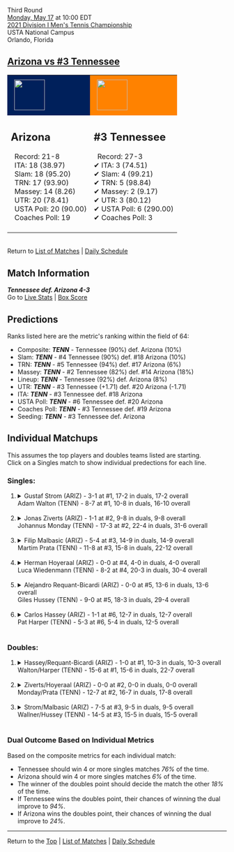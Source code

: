 Third Round[](#top)<a name="top"></a>  
[Monday, May 17](../../schedule/05-17.md) at 10:00 EDT  
[2021 Division I Men's Tennis Championship](../index.md)  
USTA National Campus  
Orlando, Florida  
## [Arizona vs #3 Tennessee](https://www.ncaa.com/game/5833422)  

<table><tr style="background-color: #d9d9d9 !important"><td style="background-color: #00205B !important"><img src="https://www.ncaa.com/sites/default/files/images/logos/schools/a/arizona.70.png" width="70" height="70" style="padding: 8px;" /></td><td style="background-color: #FF8200 !important"><img src="https://www.ncaa.com/sites/default/files/images/logos/schools/t/tennessee.70.png" width="70" height="70" style="padding: 8px;" /></td></tr><tr>
<td>  

<h2>Arizona</h2>  
&nbsp; Record: 21-8<br>  
&nbsp; ITA: 18 (38.97)<br>  
&nbsp; Slam: 18 (95.20)<br>  
&nbsp; TRN: 17 (93.90)<br>  
&nbsp; Massey: 14 (8.26)<br>  
&nbsp; UTR: 20 (78.41)<br>  
&nbsp; USTA Poll: 20 (90.00)<br>  
&nbsp; Coaches Poll: 19<br>  
<br>  

</td>
<td>  

<h2>#3 Tennessee</h2>  
&nbsp; Record: 27-3<br>  
&#10004; ITA: 3 (74.51)<br>  
&#10004; Slam: 4 (99.21)<br>  
&#10004; TRN: 5 (98.84)<br>  
&#10004; Massey: 2 (9.17)<br>  
&#10004; UTR: 3 (80.12)<br>  
&#10004; USTA Poll: 6 (290.00)<br>  
&#10004; Coaches Poll: 3<br>  
<br>  

</td>
</tr></table>  


<br>Return to [List of Matches](../index.md) &#124; [Daily Schedule](../../schedule/05-17.md)

## Match Information  
***Tennessee def. Arizona 4-3***  
Go to [Live Stats](http://scores.tennisticker.de/usa/ustanc/conf/league/sb.html?tournid=775&clubid=257-267&cn1=Tennessee&cn2=Arizona&ci1=257&ci2=267&lid=82) | [Box Score](https://www.ustanationalcampus.com/content/dam/nationalcampus/collegiate/ncaa2021/pdf/M16TENNARIZ.pdf)  

## Predictions  

Ranks listed here are the metric's ranking within the field of 64:  
- Composite: ***TENN*** - Tennessee (90%) def. Arizona (10%)  
- Slam: ***TENN*** - #4 Tennessee (90%) def. #18 Arizona (10%)  
- TRN: ***TENN*** - #5 Tennessee (94%) def. #17 Arizona (6%)  
- Massey: ***TENN*** - #2 Tennessee (82%) def. #14 Arizona (18%)  
- Lineup: ***TENN*** - Tennessee (92%) def. Arizona (8%)  
- UTR: ***TENN*** - #3 Tennessee (+1.71) def. #20 Arizona (-1.71)  
- ITA: ***TENN*** - #3 Tennessee def. #18 Arizona  
- USTA Poll: ***TENN*** - #6 Tennessee def. #20 Arizona  
- Coaches Poll: ***TENN*** - #3 Tennessee def. #19 Arizona  
- Seeding: ***TENN*** - #3 Tennessee def. Arizona  

## Individual Matchups  
This assumes the top players and doubles teams listed are starting.  
Click on a Singles match to show individual predections for each line.  

### Singles:  

<ol>
<li><details>
<summary markdown="span">Gustaf Strom (ARIZ) - 3-1 at #1, 17-2 in duals, 17-2 overall<br>Adam Walton (TENN) - 8-7 at #1, 10-8 in duals, 16-10 overall</summary>
<h4>Predictions</h4><ul>
<li>Composite: <b><i>ARIZ</i></b> - Strom (51%) def. Walton (49%)</li>  
<li>Slam: <b><i>TENN</i></b> - Walton (65%) def. Strom (35%)</li>  
<li>TRN: <b><i>ARIZ</i></b> - Strom (76%) def. Walton (24%)</li>  
<li>Massey: <b><i>ARIZ</i></b> - Strom (54%) def. Walton (46%)</li>  
<li>UTR: <b><i>TENN</i></b> - Walton (64%) def. Strom (36%)</li>  
<li>ITA: <b><i>TENN</i></b> - Walton (42.60) def. Strom (17.40)</li>  
</ul>
</details>&nbsp;</li>
<li><details>
<summary markdown="span">Jonas Ziverts (ARIZ) - 1-1 at #2, 9-8 in duals, 9-8 overall<br>Johannus Monday (TENN) - 17-3 at #2, 22-4 in duals, 31-6 overall</summary>
<h4>Predictions</h4><ul>
<li>Composite: <b><i>TENN</i></b> - Monday (77%) def. Ziverts (23%)</li>  
<li>Slam: <b><i>TENN</i></b> - Monday (67%) def. Ziverts (33%)</li>  
<li>TRN: <b><i>TENN</i></b> - Monday (79%) def. Ziverts (21%)</li>  
<li>Massey: <b><i>TENN</i></b> - Monday (80%) def. Ziverts (20%)</li>  
<li>UTR: <b><i>TENN</i></b> - Monday (81%) def. Ziverts (19%)</li>  
<li>ITA: <b><i>TENN</i></b> - Monday (43.71) def. Ziverts (7.58)</li>  
</ul>
</details>&nbsp;</li>
<li><details>
<summary markdown="span">Filip Malbasic (ARIZ) - 5-4 at #3, 14-9 in duals, 14-9 overall<br>Martim Prata (TENN) - 11-8 at #3, 15-8 in duals, 22-12 overall</summary>
<h4>Predictions</h4><ul>
<li>Composite: <b><i>TENN</i></b> - Prata (64%) def. Malbasic (36%)</li>  
<li>Slam: <b><i>TENN</i></b> - Prata (65%) def. Malbasic (35%)</li>  
<li>TRN: <b><i>TENN</i></b> - Prata (67%) def. Malbasic (33%)</li>  
<li>Massey: <b><i>TENN</i></b> - Prata (61%) def. Malbasic (39%)</li>  
<li>UTR: <b><i>TENN</i></b> - Prata (63%) def. Malbasic (37%)</li>  
<li>ITA: <b><i>TENN</i></b> - Prata (18.77) def. Malbasic (2.36)</li>  
</ul>
</details>&nbsp;</li>
<li><details>
<summary markdown="span">Herman Hoyeraal (ARIZ) - 0-0 at #4, 4-0 in duals, 4-0 overall<br>Luca Wiedenmann (TENN) - 8-2 at #4, 20-3 in duals, 30-4 overall</summary>
<h4>Predictions</h4><ul>
<li>Composite: <b><i>TENN</i></b> - Wiedenmann (84%) def. Hoyeraal (16%)</li>  
<li>Slam: <b><i>TENN</i></b> - Wiedenmann (83%) def. Hoyeraal (17%)</li>  
<li>TRN: <b><i>TENN</i></b> - Wiedenmann (84%) def. Hoyeraal (16%)</li>  
<li>Massey: <b><i>TENN</i></b> - Wiedenmann (77%) def. Hoyeraal (23%)</li>  
<li>UTR: <b><i>TENN</i></b> - Wiedenmann (92%) def. Hoyeraal (8%)</li>  
<li>ITA: <b><i>TENN</i></b> - Wiedenmann (4.02) def. Hoyeraal (2.40)</li>  
</ul>
</details>&nbsp;</li>
<li><details>
<summary markdown="span">Alejandro Requant-Bicardi (ARIZ) - 0-0 at #5, 13-6 in duals, 13-6 overall<br>Giles Hussey (TENN) - 9-0 at #5, 18-3 in duals, 29-4 overall</summary>
<h4>Predictions</h4><ul>
<li>Composite: <b><i>TENN</i></b> - Hussey (75%) def. Requant-Bicardi (25%)</li>  
<li>Slam: <b><i>TENN</i></b> - Hussey (66%) def. Requant-Bicardi (34%)</li>  
<li>TRN: <b><i>TENN</i></b> - Hussey (86%) def. Requant-Bicardi (14%)</li>  
<li>Massey: <b><i>TENN</i></b> - Hussey (76%) def. Requant-Bicardi (24%)</li>  
<li>UTR: <b><i>TENN</i></b> - Hussey (73%) def. Requant-Bicardi (27%)</li>  
<li>ITA: <b><i>TENN</i></b> - Hussey (7.54) def. Requant-Bicardi (2.55)</li>  
</ul>
</details>&nbsp;</li>
<li><details>
<summary markdown="span">Carlos Hassey (ARIZ) - 1-1 at #6, 12-7 in duals, 12-7 overall<br>Pat Harper (TENN) - 5-3 at #6, 5-4 in duals, 12-5 overall</summary>
<h4>Predictions</h4><ul>
<li>Composite: <b><i>TENN</i></b> - Harper (72%) def. Hassey (28%)</li>  
<li>Slam: <b><i>TENN</i></b> - Harper (69%) def. Hassey (31%)</li>  
<li>TRN: <b><i>TENN</i></b> - Harper (80%) def. Hassey (20%)</li>  
<li>Massey: <b><i>TENN</i></b> - Harper (61%) def. Hassey (39%)</li>  
<li>UTR: <b><i>TENN</i></b> - Harper (76%) def. Hassey (24%)</li>  
<li>ITA: <b><i>TENN</i></b> - Harper (5.43) def. Hassey (1.70)</li>  
</ul>
</details>&nbsp;</li>
</ol>

### Doubles:  

<ol>
<li><details>
<summary markdown="span">Hassey/Requant-Bicardi (ARIZ) - 1-0 at #1, 10-3 in duals, 10-3 overall<br>Walton/Harper (TENN) - 15-6 at #1, 15-6 in duals, 22-7 overall</summary>
<br>Sorry, we don't have any metrics for this match
</details>&nbsp;</li>
<li><details>
<summary markdown="span">Ziverts/Hoyeraal (ARIZ) - 0-0 at #2, 0-0 in duals, 0-0 overall<br>Monday/Prata (TENN) - 12-7 at #2, 16-7 in duals, 17-8 overall</summary>
<br>Sorry, we don't have any metrics for this match
</details>&nbsp;</li>
<li><details>
<summary markdown="span">Strom/Malbasic (ARIZ) - 7-5 at #3, 9-5 in duals, 9-5 overall<br>Wallner/Hussey (TENN) - 14-5 at #3, 15-5 in duals, 15-5 overall</summary>
<br>Sorry, we don't have any metrics for this match
</details>&nbsp;</li>
</ol>

### Dual Outcome Based on Individual Metrics  
  
Based on the composite metrics for each individual match:  
- Tennessee should win 4 or more singles matches *76%* of the time.  
- Arizona should win 4 or more singles matches *6%* of the time.  
- The winner of the doubles point should decide the match the other *18%* of the time.  
- If Tennessee wins the doubles point, their chances of winning the dual improve to *94%*.  
- If Arizona wins the doubles point, their chances of winning the dual improve to *24%*.  
  
------

Return to the [Top](#top) &#124; [List of Matches](../index.md) &#124; [Daily Schedule](../../schedule/05-17.md)  
